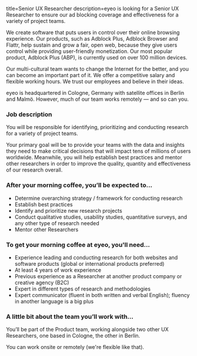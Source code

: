 title=Senior UX Researcher
description=eyeo is looking for a Senior UX Researcher to ensure our ad blocking coverage and effectiveness for a variety of project teams.

<? include jobs/header ?>

We create software that puts users in control over their online browsing experience. Our products, such as Adblock Plus, Adblock Browser and Flattr, help sustain and grow a fair, open web, because they give users control while providing user-friendly monetization. Our most popular product, Adblock Plus (ABP), is currently used on over 100 million devices.

Our multi-cultural team wants to change the Internet for the better, and you can become an important part of it. We offer a competitive salary and flexible working hours. We trust our employees and believe in their ideas.

eyeo is headquartered in Cologne, Germany with satellite offices in Berlin and Malmö. However, much of our team works remotely — and so can you.

### Job description

You will be responsible for identifying, prioritizing and conducting research for a variety of project teams.

Your primary goal will be to provide your teams with the data and insights they need to make critical decisions that will impact tens of millions of users worldwide. Meanwhile, you will help establish best practices and mentor other researchers in order to improve the quality, quantity and effectiveness of our research overall.

### After your morning coffee, you’ll be expected to...

- Determine overarching strategy / framework for conducting research
- Establish best practices
- Identify and prioritize new research projects
- Conduct qualitative studies, usability studies, quantitative surveys, and any other type of research needed
- Mentor other Researchers

### To get your morning coffee at eyeo, you'll need...

- Experience leading and conducting research for both websites and software products (global or international products preferred)
- At least 4 years of work experience
- Previous experience as a Researcher at another product company or creative agency (B2C)
- Expert in different types of research and methodologies
- Expert communicator (fluent in both written and verbal English); fluency in another language is a big plus

### A little bit about the team you’ll work with...

You’ll be part of the Product team, working alongside two other UX Researchers, one based in Cologne, the other in Berlin.

You can work onsite or remotely (we're flexible like that).

<? include jobs/footer ?>

